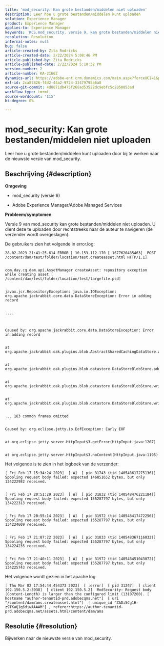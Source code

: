 ```yaml
---
title: 'mod_security: Kan grote bestanden/middelen niet uploaden'
description: Leer hoe u grote bestanden/middelen kunt uploaden
solution: Experience Manager
product: Experience Manager
applies-to: Experience Manager
keywords: 'KCS,mod_security, versie 9, kan grote bestanden/middelen niet uploaden, '
resolution: Resolution
internal-notes: null
bug: false
article-created-by: Zita Rodricks
article-created-date: 2/22/2024 5:08:46 PM
article-published-by: Zita Rodricks
article-published-date: 2/22/2024 5:10:32 PM
version-number: 2
article-number: KA-21662
dynamics-url: https://adobe-ent.crm.dynamics.com/main.aspx?forceUCI=1&pagetype=entityrecord&etn=knowledgearticle&id=299ac506-a5d1-ee11-9079-6045bd0061cb
exl-id: 2ca87826-f4d2-44a2-9724-33479795a6a8
source-git-commit: 4d8871db475f268ad53522dc9ebfc5c2850853ad
workflow-type: tm+mt
source-wordcount: '115'
ht-degree: 0%

---
```


# mod_security: Kan grote bestanden/middelen niet uploaden


Leer hoe u grote bestanden/middelen kunt uploaden door bij te werken naar de nieuwste versie van mod_security.

## Beschrijving {#description}


<b>Omgeving</b>

- mod_security (versie 9)

- Adobe Experience Manager/Adobe Managed Services

<b>Probleem/symptomen</b>

Versie 9 van mod_security kan grote bestanden/middelen niet uploaden. U dient deze te uploaden door rechtstreeks naar de auteur te navigeren (de verzender wordt overgeslagen).

De gebruikers zien het volgende in error.log:


```
28.02.2023 21:41:25.614 ERROR [ 10.153.112.170 [ 1677620485463]  POST /content/dam/test/folder/location/test.createasset.html HTTP/1.1] 


com.day.cq.dam.api.AssetManager createAsset: repository exception while creating asset [ /content/dam/test/folder/location/test/largefile.psd] 


javax.jcr.RepositoryException: java.io.IOException: org.apache.jackrabbit.core.data.DataStoreException: Error in adding record


....



Caused by: org.apache.jackrabbit.core.data.DataStoreException: Error in adding record


at org.apache.jackrabbit.oak.plugins.blob.AbstractSharedCachingDataStore.addRecord(AbstractSharedCachingDataStore.java:265)


at org.apache.jackrabbit.oak.plugins.blob.datastore.DataStoreBlobStore.addRecordInternal(DataStoreBlobStore.java:821)


at org.apache.jackrabbit.oak.plugins.blob.datastore.DataStoreBlobStore.writeStream(DataStoreBlobStore.java:922)


at org.apache.jackrabbit.oak.plugins.blob.datastore.DataStoreBlobStore.writeBlob(DataStoreBlobStore.java:320)


... 183 common frames omitted


Caused by: org.eclipse.jetty.io.EofException: Early EOF


at org.eclipse.jetty.server.HttpInput$3.getError(HttpInput.java:1207)


at org.eclipse.jetty.server.HttpInput$3.noContent(HttpInput.java:1195)
```




Het volgende is te zien in het logboek van de verzender:


```
[ Fri Feb 17 15:34:24 2023]  [ W]  [ pid 31743 (tid 140548617275136)]  Spooling request body failed: expected 146851652 bytes, but only 134222982 received.


[ Fri Feb 17 20:51:29 2023]  [ W]  [ pid 31832 (tid 140548476221184)]  Spooling request body failed: expected 155287797 bytes, but only 134222313 received.


[ Fri Feb 17 20:55:14 2023]  [ W]  [ pid 31972 (tid 140548417472256)]  Spooling request body failed: expected 155287797 bytes, but only 134224609 received.


[ Fri Feb 17 21:07:22 2023]  [ W]  [ pid 31833 (tid 140548367116032)]  Spooling request body failed: expected 155287797 bytes, but only 134224235 received.


[ Fri Feb 17 21:40:11 2023]  [ W]  [ pid 31972 (tid 140548451043072)]  Spooling request body failed: expected 155287797 bytes, but only 134225743 received.
```




Het volgende wordt gezien in het apache log:


```
[ Thu Mar 02 17:54:44.454373 2023]  [ :error]  [ pid 31247]  [ client 192.150.5.2:3938]  [ client 192.150.5.2]  ModSecurity: Request body (Content-Length) is larger than the configured limit (13107200). [ hostname "author-tenantid-prd.adobecqms.net"]  [ uri "/content/dam/ams.createasset.html"]  [ unique_id "ZADi5Cg1H-z9TKaQ1q6djwAAAAM"] , referer:https://author-tenantid-prd.adobecqms.net/assets.html/content/dam/ams
```



## Resolutie {#resolution}


Bijwerken naar de nieuwste versie van mod_security.
